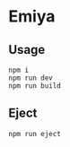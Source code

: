 # Emiya

## Usage

```shell
npm i
npm run dev
npm run build
```

## Eject

```shell
npm run eject
```
